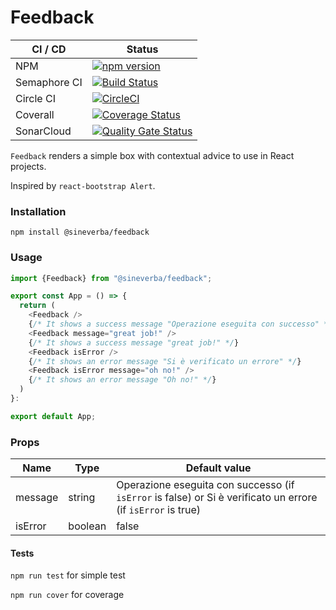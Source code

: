 Feedback
========

| CI / CD | Status |
| ------- | ------ |
| NPM | [![npm version](https://badge.fury.io/js/%40sineverba%2Ffeedback.svg)](https://badge.fury.io/js/%40sineverba%2Ffeedback) |
| Semaphore CI | [![Build Status](https://sineverba.semaphoreci.com/badges/npm-pkg-feedback/branches/master.svg?style=shields&key=819e4483-6854-48be-91cb-602b609f6b5e)](https://sineverba.semaphoreci.com/projects/npm-pkg-feedback) |
| Circle CI | [![CircleCI](https://dl.circleci.com/status-badge/img/gh/sineverba/npm-pkg-feedback/tree/master.svg?style=svg)](https://dl.circleci.com/status-badge/redirect/gh/sineverba/npm-pkg-feedback/tree/master) |
| Coverall | [![Coverage Status](https://coveralls.io/repos/github/sineverba/npm-pkg-feedback/badge.svg?branch=master)](https://coveralls.io/github/sineverba/npm-pkg-feedback?branch=master) |
| SonarCloud | [![Quality Gate Status](https://sonarcloud.io/api/project_badges/measure?project=npm-pkg-feedback&metric=alert_status)](https://sonarcloud.io/summary/new_code?id=npm-pkg-feedback) |


`Feedback` renders a simple box with contextual advice to use in React projects.

Inspired by `react-bootstrap Alert`.

### Installation

`npm install @sineverba/feedback`

### Usage

```js
import {Feedback} from "@sineverba/feedback";

export const App = () => {
  return (
    <Feedback />
    {/* It shows a success message "Operazione eseguita con successo" */}
    <Feedback message="great job!" />
    {/* It shows a success message "great job!" */}
    <Feedback isError />
    {/* It shows an error message "Si è verificato un errore" */}
    <Feedback isError message="oh no!" />
    {/* It shows an error message "Oh no!" */}
  )
}:

export default App;
```

### Props

| Name | Type | Default value |
| ---- | ---- | ------------- |
| message | string | Operazione eseguita con successo (if `isError` is false) or Si è verificato un errore (if `isError` is true) |
| isError | boolean | false |

#### Tests

`npm run test` for simple test

`npm run cover` for coverage
